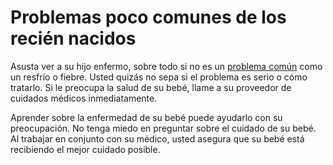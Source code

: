 Problemas poco comunes de los recién nacidos
============================================


Asusta ver a su hijo enfermo, sobre todo si no es un [problema común](https://medlineplus.gov/spanish/commoninfantandnewbornproblems.html) como un resfrío o fiebre. Usted quizás no sepa si el problema es serio o cómo tratarlo. Si le preocupa la salud de su bebé, llame a su proveedor de cuidados médicos inmediatamente. 


Aprender sobre la enfermedad de su bebé puede ayudarlo con su preocupación. No tenga miedo en preguntar sobre el cuidado de su bebé. Al trabajar en conjunto con su médico, usted asegura que su bebé está recibiendo el mejor cuidado posible.

